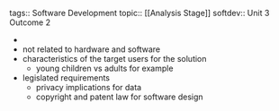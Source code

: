tags:: Software Development
topic:: [[Analysis Stage]]
softdev:: Unit 3 Outcome 2

-
- not related to hardware and software
- characteristics of the target users for the solution
	- young children vs adults for example
- legislated requirements
	- privacy implications for data
	- copyright and patent law for software design